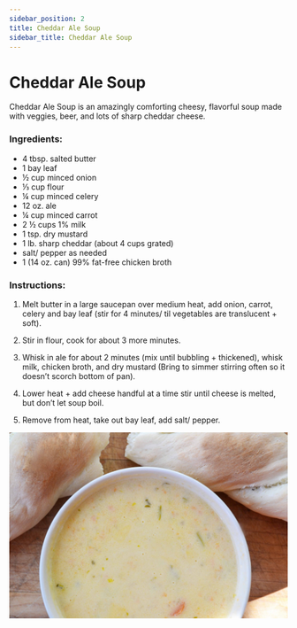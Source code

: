 ```yaml
---
sidebar_position: 2
title: Cheddar Ale Soup
sidebar_title: Cheddar Ale Soup
---
```


# Cheddar Ale Soup
Cheddar Ale Soup is an amazingly comforting cheesy, flavorful soup made with veggies, beer, and lots of sharp cheddar cheese.

### Ingredients:
 - 4 tbsp. salted butter
 - 1 bay leaf
 - ½ cup minced onion
 - ⅓ cup flour
 - ¼ cup minced celery
 - 12 oz. ale
 - ¼ cup minced carrot
 - 2 ½ cups 1% milk
 - 1 tsp. dry mustard
 - 1 lb. sharp cheddar (about 4 cups grated)
 - salt/ pepper as needed
 - 1 (14 oz. can) 99% fat-free chicken broth

### Instructions:
 1. Melt butter in a large saucepan over medium heat, add onion, carrot, celery and bay leaf (stir for 4 minutes/ til vegetables are translucent + soft).

 2. Stir in flour, cook for about 3 more minutes.

 3. Whisk in ale for about 2 minutes (mix until bubbling + thickened), whisk milk, chicken broth, and dry mustard (Bring to simmer stirring often so it doesn’t scorch bottom of pan).

 4. Lower heat + add cheese handful at a time stir until cheese is melted, but don’t let soup boil.

 5. Remove from heat, take out bay leaf, add salt/ pepper.

 ![Cheddar Ale Soup](./cheddar-ale-soup.jpg)



